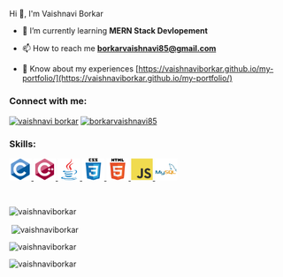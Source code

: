 Hi 👋, I'm Vaishnavi Borkar<!-- <h1 align="center">Hi 👋, I'm Vaishnavi Borkar</h1> -->
<!-- <p align="left"> <img src="https://komarev.com/ghpvc/?username=vaishnaviborkar&label=Profile%20views&color=0e75b6&style=flat" alt="vaishnaviborkar" /> </p> -->

- 🌱 I’m currently learning **MERN Stack Devlopement**

<!-- - 👨‍💻 All of my projects are available at [https://vaishnaviborkar.github.io/my-portfolio/](https://vaishnaviborkar.github.io/my-portfolio/) -->

- 📫 How to reach me **borkarvaishnavi85@gmail.com**

- 📄 Know about my experiences [https://vaishnaviborkar.github.io/my-portfolio/](https://vaishnaviborkar.github.io/my-portfolio/)

<h3 align="left">Connect with me:</h3>
<p align="left">
<!--  
 <a hreef="https://github.com/VaishnaviBorkar/" target="blank"><img src='https://cdn.jsdelivr.net/npm/simple-icons@3.0.1/icons/github.svg' alt='github' height="45" width="30"></a> -->
<a href="https://linkedin.com/in/vaishnaviborkar" target="blank"><img align="center" src="https://raw.githubusercontent.com/rahuldkjain/github-profile-readme-generator/master/src/images/icons/Social/linked-in-alt.svg" alt="vaishnavi borkar" height="25" width="40" /></a>
<a href="https://auth.geeksforgeeks.org/user/borkarvaishnavi85" target="blank"><img align="center" src="https://raw.githubusercontent.com/rahuldkjain/github-profile-readme-generator/master/src/images/icons/Social/geeks-for-geeks.svg" alt="borkarvaishnavi85" height="25" width="40" /></a>
</p>

<h3 align="left">Skills:</h3>
 <a href="https://www.cprogramming.com/" target="_blank"> <img src="https://raw.githubusercontent.com/devicons/devicon/master/icons/c/c-original.svg" alt="c" width="40" height="40"/> </a> <a href="https://www.w3schools.com/cpp/" target="_blank"> <img src="https://raw.githubusercontent.com/devicons/devicon/master/icons/cplusplus/cplusplus-original.svg" alt="cplusplus" width="40" height="40"/> </a> <a href="https://www.w3schools.com/css/" target="_blank"> <img src="https://raw.githubusercontent.com/devicons/devicon/master/icons/java/java-original.svg" alt="java" width="40" height="40"/> </a> <a href="https://developer.mozilla.org/en-US/docs/Web/JavaScript" target="_blank"> <img src="https://raw.githubusercontent.com/devicons/devicon/master/icons/css3/css3-original-wordmark.svg" alt="css3" width="40" height="40"/> </a> <a href="https://www.w3.org/html/" target="_blank"> <img src="https://raw.githubusercontent.com/devicons/devicon/master/icons/html5/html5-original-wordmark.svg" alt="html5" width="40" height="40"/> </a> <a href="https://www.java.com" target="_blank">  <img src="https://raw.githubusercontent.com/devicons/devicon/master/icons/javascript/javascript-original.svg" alt="javascript" width="40" height="40"/> </a> 
 <a href="https://www.mysql.com/" target="_blank"> <img src="https://raw.githubusercontent.com/devicons/devicon/master/icons/mysql/mysql-original-wordmark.svg" alt="mysql" width="40" height="40"/> </a> </p></br>

<p align="left"> <img src="https://komarev.com/ghpvc/?username=vaishnaviborkar&label=Profile%20views&color=0e75b6&style=flat" alt="vaishnaviborkar" /> </p>

<p>&nbsp;<img align="center" src="https://github-readme-stats.vercel.app/api?username=vaishnaviborkar&show_icons=true&locale=en" alt="vaishnaviborkar" /></p>

<img align="keft" src="https://github-readme-stats.vercel.app/api/top-langs?username=vaishnaviborkar&show_icons=true&locale=en&layout=compact" alt="vaishnaviborkar" /></p>

<p><img align="left" src="https://github-readme-streak-stats.herokuapp.com/?user=vaishnaviborkar&" alt="vaishnaviborkar" /></p>
<p margin-top="50px">
